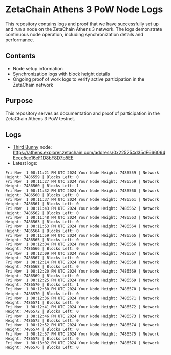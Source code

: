 # ZetaChain Athens 3 PoW Node Logs
This repository contains logs and proof that we have successfully set up and run a node on the ZetaChain Athens 3 network. The logs demonstrate continuous node operation, including synchronization details and performance.

## Contents
- Node setup information
- Synchronization logs with block height details
- Ongoing proof of work logs to verify active participation in the ZetaChain network

## Purpose
This repository serves as documentation and proof of participation in the ZetaChain Athens 3 PoW testnet.

## Logs

- [Third Bunny](https://thirdbunny.xyz/) node: https://athens.explorer.zetachain.com/address/0x225254d35dE666064Eccc5ce16eF1D8bF8D7b5EE
- Latest logs:
```
Fri Nov  1 08:11:21 PM UTC 2024 Your Node Height: 7486559 | Network Height: 7486559 | Blocks Left: 0
Fri Nov  1 08:11:27 PM UTC 2024 Your Node Height: 7486559 | Network Height: 7486560 | Blocks Left: 1
Fri Nov  1 08:11:32 PM UTC 2024 Your Node Height: 7486560 | Network Height: 7486560 | Blocks Left: 0
Fri Nov  1 08:11:37 PM UTC 2024 Your Node Height: 7486561 | Network Height: 7486561 | Blocks Left: 0
Fri Nov  1 08:11:43 PM UTC 2024 Your Node Height: 7486562 | Network Height: 7486562 | Blocks Left: 0
Fri Nov  1 08:11:48 PM UTC 2024 Your Node Height: 7486563 | Network Height: 7486563 | Blocks Left: 0
Fri Nov  1 08:11:53 PM UTC 2024 Your Node Height: 7486564 | Network Height: 7486564 | Blocks Left: 0
Fri Nov  1 08:11:59 PM UTC 2024 Your Node Height: 7486565 | Network Height: 7486565 | Blocks Left: 0
Fri Nov  1 08:12:04 PM UTC 2024 Your Node Height: 7486566 | Network Height: 7486566 | Blocks Left: 0
Fri Nov  1 08:12:09 PM UTC 2024 Your Node Height: 7486567 | Network Height: 7486567 | Blocks Left: 0
Fri Nov  1 08:12:14 PM UTC 2024 Your Node Height: 7486568 | Network Height: 7486568 | Blocks Left: 0
Fri Nov  1 08:12:20 PM UTC 2024 Your Node Height: 7486569 | Network Height: 7486569 | Blocks Left: 0
Fri Nov  1 08:12:25 PM UTC 2024 Your Node Height: 7486569 | Network Height: 7486570 | Blocks Left: 1
Fri Nov  1 08:12:30 PM UTC 2024 Your Node Height: 7486570 | Network Height: 7486570 | Blocks Left: 0
Fri Nov  1 08:12:36 PM UTC 2024 Your Node Height: 7486571 | Network Height: 7486571 | Blocks Left: 0
Fri Nov  1 08:12:41 PM UTC 2024 Your Node Height: 7486572 | Network Height: 7486572 | Blocks Left: 0
Fri Nov  1 08:12:46 PM UTC 2024 Your Node Height: 7486573 | Network Height: 7486573 | Blocks Left: 0
Fri Nov  1 08:12:52 PM UTC 2024 Your Node Height: 7486574 | Network Height: 7486574 | Blocks Left: 0
Fri Nov  1 08:12:57 PM UTC 2024 Your Node Height: 7486575 | Network Height: 7486575 | Blocks Left: 0
Fri Nov  1 08:13:02 PM UTC 2024 Your Node Height: 7486576 | Network Height: 7486576 | Blocks Left: 0
```
